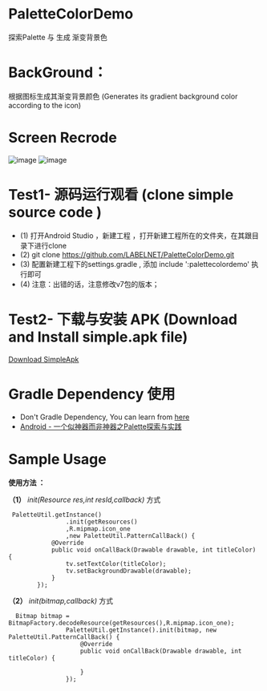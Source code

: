 # PaletteColorDemo
  探索Palette 与 生成 渐变背景色

# BackGround：

  根据图标生成其渐变背景颜色
  (Generates its gradient background color according to the icon)

# Screen Recrode

  ![image](https://github.com/LABELNET/PaletteColorDemo/blob/master/Screen/1.gif)
  ![image](https://github.com/LABELNET/PaletteColorDemo/blob/master/Screen/2.gif)

# Test1- 源码运行观看 (clone simple source code )

  * (1) 打开Android Studio ，新建工程 ，打开新建工程所在的文件夹，在其跟目录下进行clone
  * (2) git clone https://github.com/LABELNET/PaletteColorDemo.git
  * (3) 配置新建工程下的settings.gradle , 添加 include ':palettecolordemo' 执行即可
  * (4) 注意：出错的话，注意修改v7包的版本；

# Test2- 下载与安装 APK (Download and Install simple.apk file)

  [Download SimpleApk](https://github.com/LABELNET/PaletteColorDemo/blob/master/Screen/simple.apk)

# Gradle Dependency 使用
  * Don't Gradle Dependency, You can learn from [ here](http://blog.csdn.net/LABLENET/article/details/52340634)
  * [ Android - 一个似神器而非神器之Palette探索与实践](http://blog.csdn.net/LABLENET/article/details/52340634)

# Sample Usage

**使用方法 ：**

**（1）** *init(Resource res,int resId,callback)*  方式

```
 PaletteUtil.getInstance()
                .init(getResources()
                ,R.mipmap.icon_one
                ,new PaletteUtil.PatternCallBack() {
            @Override
            public void onCallBack(Drawable drawable, int titleColor) {
                tv.setTextColor(titleColor);
                tv.setBackgroundDrawable(drawable);
            }
        });
```
**（2）** *init(bitmap,callback)*  方式

```
  Bitmap bitmap = BitmapFactory.decodeResource(getResources(),R.mipmap.icon_one);
                PaletteUtil.getInstance().init(bitmap, new PaletteUtil.PatternCallBack() {
                    @Override
                    public void onCallBack(Drawable drawable, int titleColor) {

                    }
                });
